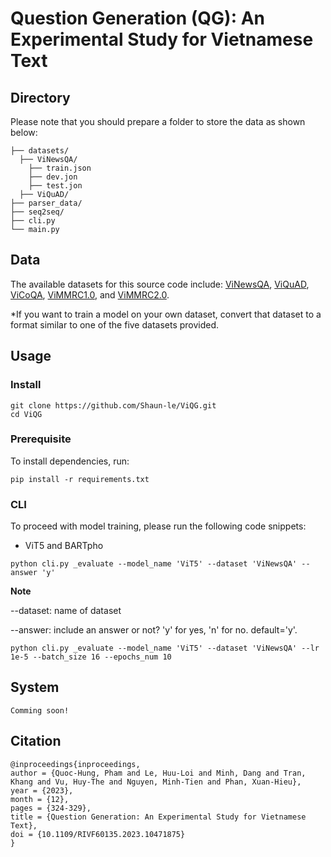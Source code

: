 # Question Generation (QG): An Experimental Study for Vietnamese Text

## Directory
Please note that you should prepare a folder to store the data as shown below:

    ├── datasets/
      ├── ViNewsQA/
        ├── train.json
        ├── dev.jon
        ├── test.jon
      ├── ViQuAD/
    ├── parser_data/
    ├── seq2seq/
    ├── cli.py
    └── main.py

## Data
The available datasets for this source code include: [ViNewsQA](https://arxiv.org/abs/2006.11138), [ViQuAD](https://arxiv.org/abs/2009.14725), 
[ViCoQA](https://arxiv.org/abs/2105.01542), [ViMMRC1.0](https://arxiv.org/abs/2008.08810), and [ViMMRC2.0](https://arxiv.org/abs/2303.18162).

*If you want to train a model on your own dataset, convert that dataset to a format similar to one of the five datasets provided.

## Usage
### Install
```
git clone https://github.com/Shaun-le/ViQG.git
cd ViQG
```
### Prerequisite
To install dependencies, run:
```
pip install -r requirements.txt
```
### CLI
To proceed with model training, please run the following code snippets:
- ViT5 and BARTpho
```
python cli.py _evaluate --model_name 'ViT5' --dataset 'ViNewsQA' --answer 'y'
```
**Note**

--dataset: name of dataset

--answer: include an answer or not? 'y' for yes, 'n' for no. default='y'.

```
python cli.py _evaluate --model_name 'ViT5' --dataset 'ViNewsQA' --lr 1e-5 --batch_size 16 --epochs_num 10
```
## System

    Comming soon!
    
## Citation

```
@inproceedings{inproceedings,
author = {Quoc-Hung, Pham and Le, Huu-Loi and Minh, Dang and Tran, Khang and Vu, Huy-The and Nguyen, Minh-Tien and Phan, Xuan-Hieu},
year = {2023},
month = {12},
pages = {324-329},
title = {Question Generation: An Experimental Study for Vietnamese Text},
doi = {10.1109/RIVF60135.2023.10471875}
}
```
